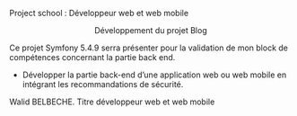 Project school : Développeur web et web mobile

<center>Développement du projet Blog</center>

Ce projet Symfony 5.4.9 serra présenter pour la validation de mon block de compétences concernant la partie back end.  

- Développer la partie back-end d’une application web ou web mobile en intégrant les
  recommandations de sécurité.

Walid BELBECHE.
Titre développeur web et web mobile
